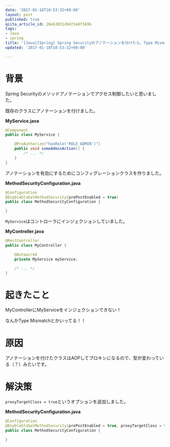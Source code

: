 ```yaml
---
date: '2017-01-18T10:53:32+09:00'
layout: post
published: true
qiita_article_id: 26e63031d9473e8f169b
tags:
- Java
- spring
title: '[Java][Spring] Spring Securityのアノテーションを付けたら、Type MismatchでAutowireできないときの対処方法'
updated: '2017-01-18T10:53:32+09:00'

---
```

# 背景  
  
Spring Securityのメソッドアノテーションでアクセス制御したいと思いました。  
  
既存のクラスにアノテーションを付けました。  
  
**MyService.java**  
```java:MyService.java
@Component
public class MyService {

    @PreAuthorize("hasRole('ROLE_ADMIN')")
    public void someAdminAction() {
        /* ... */
    }
}
```  
  
アノテーションを有効にするためにコンフィグレーションクラスを作りました。  
  
**MethodSecurityConfiguration.java**  
```java:MethodSecurityConfiguration.java
@Configuration
@EnableGlobalMethodSecurity(prePostEnabled = true)
public class MethodSecurityConfiguration {

}
```  
  
`MyService`はコントローラにインジェクションしていました。  
  
**MyController.java**  
```java:MyController.java
@RestController
public class MyController {

    @Autowired
    private MyService myService;

    /* ... */
}
```  
  
# 起きたこと  
  
MyControllerにMyServiceをインジェクションできない！  
  
なんかType Mismatchとかいってる！！  
  
# 原因  
  
アノテーションを付けたクラスはAOPしてプロキシになるので、型が変わっている（？）みたいです。  
  
  
# 解決策  
  
`proxyTargetClass = true`というオプションを追加しました。  
  
**MethodSecurityConfiguration.java**  
```java:MethodSecurityConfiguration.java
@Configuration
@EnableGlobalMethodSecurity(prePostEnabled = true, proxyTargetClass = true)
public class MethodSecurityConfiguration {

}
```  
  
  
  
